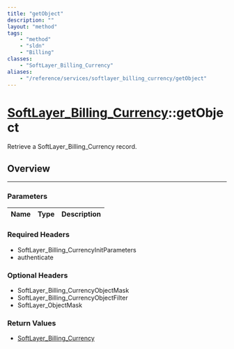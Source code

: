 ```yaml
---
title: "getObject"
description: ""
layout: "method"
tags:
    - "method"
    - "sldn"
    - "Billing"
classes:
    - "SoftLayer_Billing_Currency"
aliases:
    - "/reference/services/softlayer_billing_currency/getObject"
---
```

# [SoftLayer_Billing_Currency](/reference/services/SoftLayer_Billing_Currency)::getObject

Retrieve a SoftLayer_Billing_Currency record.


## Overview 


-----

### Parameters 
|Name | Type | Description |
| --- | --- | --- |


### Required Headers
* SoftLayer_Billing_CurrencyInitParameters
* authenticate


### Optional Headers
* SoftLayer_Billing_CurrencyObjectMask
* SoftLayer_Billing_CurrencyObjectFilter
* SoftLayer_ObjectMask

### Return Values
* <a href='/reference/datatypes/SoftLayer_Billing_Currency'>SoftLayer_Billing_Currency </a>




